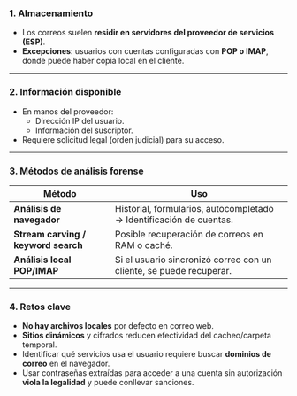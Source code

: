 ### 1. Almacenamiento

* Los correos suelen **residir en servidores del proveedor de servicios (ESP)**.
* **Excepciones**: usuarios con cuentas configuradas con **POP o IMAP**, donde puede haber copia local en el cliente.

---

### 2. Información disponible

* En manos del proveedor:
	* Dirección IP del usuario.
	* Información del suscriptor.
* Requiere solicitud legal (orden judicial) para su acceso.

---

### 3. Métodos de análisis forense

| Método                              | Uso                                                                 |
| ----------------------------------- | ------------------------------------------------------------------- |
| **Análisis de navegador**           | Historial, formularios, autocompletado → Identificación de cuentas. |
| **Stream carving / keyword search** | Posible recuperación de correos en RAM o caché.                     |
| **Análisis local POP/IMAP**         | Si el usuario sincronizó correo con un cliente, se puede recuperar. |

---

### 4. Retos clave

* **No hay archivos locales** por defecto en correo web.
* **Sitios dinámicos** y cifrados reducen efectividad del cacheo/carpeta temporal.
* Identificar qué servicios usa el usuario requiere buscar **dominios de correo** en el navegador.
* Usar contraseñas extraídas para acceder a una cuenta sin autorización **viola la legalidad** y puede conllevar sanciones.
